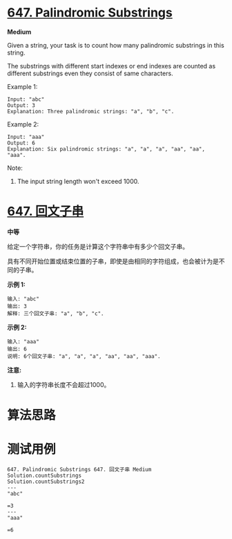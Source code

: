 # [647. Palindromic Substrings][enTitle]

**Medium**

Given a string, your task is to count how many palindromic substrings in this string.

The substrings with different start indexes or end indexes are counted as different substrings even they consist of same characters.

Example 1:

```
Input: "abc"
Output: 3
Explanation: Three palindromic strings: "a", "b", "c".

```



Example 2:

```
Input: "aaa"
Output: 6
Explanation: Six palindromic strings: "a", "a", "a", "aa", "aa", "aaa".

```



Note:

1. The input string length won't exceed 1000.




# [647. 回文子串][cnTitle]

**中等**

给定一个字符串，你的任务是计算这个字符串中有多少个回文子串。

具有不同开始位置或结束位置的子串，即使是由相同的字符组成，也会被计为是不同的子串。

**示例 1:** 

```
输入: "abc"
输出: 3
解释: 三个回文子串: "a", "b", "c".

```

**示例 2:** 

```
输入: "aaa"
输出: 6
说明: 6个回文子串: "a", "a", "a", "aa", "aa", "aaa".

```

**注意:** 

1. 输入的字符串长度不会超过1000。




# 算法思路

# 测试用例
```
647. Palindromic Substrings 647. 回文子串 Medium
Solution.countSubstrings
Solution.countSubstrings2
---
"abc"

=3
---
"aaa"

=6

```

[enTitle]: https://leetcode.com/problems/palindromic-substrings/
[cnTitle]: https://leetcode-cn.com/problems/palindromic-substrings/
